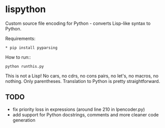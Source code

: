 lispython
=========

Custom source file encoding for Python - converts Lisp-like syntax to Python.

Requirements:

    * pip install pyparsing

How to run::

    python runthis.py

This is not a Lisp! No cars, no cdrs, no cons pairs, no let's, no macros, no nothing. Only parentheses. Translation to Python is pretty straightforward.

TODO
----

 - fix priority loss in expressions (around line 210 in lpencoder.py)
 - add support for Python docstrings, comments and more cleaner code generation

